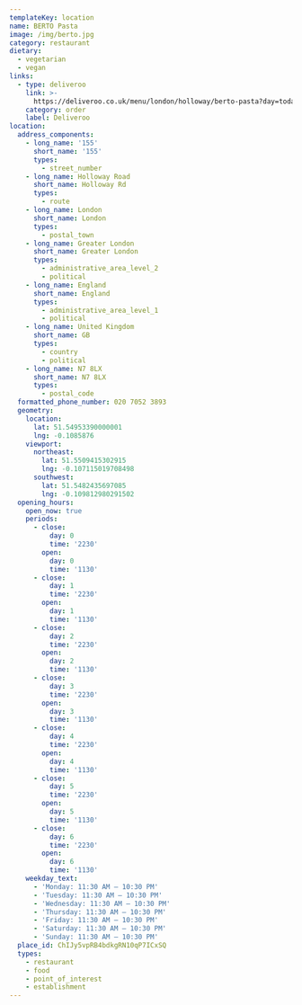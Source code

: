 ```yaml
---
templateKey: location
name: BERTO Pasta
image: /img/berto.jpg
category: restaurant
dietary:
  - vegetarian
  - vegan
links:
  - type: deliveroo
    link: >-
      https://deliveroo.co.uk/menu/london/holloway/berto-pasta?day=today&postcode=N10HD&time=ASAP
    category: order
    label: Deliveroo
location:
  address_components:
    - long_name: '155'
      short_name: '155'
      types:
        - street_number
    - long_name: Holloway Road
      short_name: Holloway Rd
      types:
        - route
    - long_name: London
      short_name: London
      types:
        - postal_town
    - long_name: Greater London
      short_name: Greater London
      types:
        - administrative_area_level_2
        - political
    - long_name: England
      short_name: England
      types:
        - administrative_area_level_1
        - political
    - long_name: United Kingdom
      short_name: GB
      types:
        - country
        - political
    - long_name: N7 8LX
      short_name: N7 8LX
      types:
        - postal_code
  formatted_phone_number: 020 7052 3893
  geometry:
    location:
      lat: 51.54953390000001
      lng: -0.1085876
    viewport:
      northeast:
        lat: 51.5509415302915
        lng: -0.107115019708498
      southwest:
        lat: 51.5482435697085
        lng: -0.109812980291502
  opening_hours:
    open_now: true
    periods:
      - close:
          day: 0
          time: '2230'
        open:
          day: 0
          time: '1130'
      - close:
          day: 1
          time: '2230'
        open:
          day: 1
          time: '1130'
      - close:
          day: 2
          time: '2230'
        open:
          day: 2
          time: '1130'
      - close:
          day: 3
          time: '2230'
        open:
          day: 3
          time: '1130'
      - close:
          day: 4
          time: '2230'
        open:
          day: 4
          time: '1130'
      - close:
          day: 5
          time: '2230'
        open:
          day: 5
          time: '1130'
      - close:
          day: 6
          time: '2230'
        open:
          day: 6
          time: '1130'
    weekday_text:
      - 'Monday: 11:30 AM – 10:30 PM'
      - 'Tuesday: 11:30 AM – 10:30 PM'
      - 'Wednesday: 11:30 AM – 10:30 PM'
      - 'Thursday: 11:30 AM – 10:30 PM'
      - 'Friday: 11:30 AM – 10:30 PM'
      - 'Saturday: 11:30 AM – 10:30 PM'
      - 'Sunday: 11:30 AM – 10:30 PM'
  place_id: ChIJy5vpRB4bdkgRN10qP7ICxSQ
  types:
    - restaurant
    - food
    - point_of_interest
    - establishment
---
```

